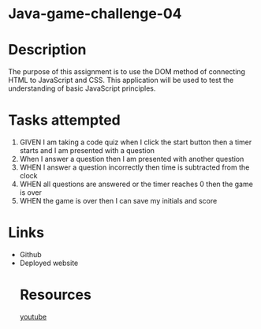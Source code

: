 # Java-game-challenge-04
# Description 
The purpose of this assignment is to use the DOM method of connecting HTML to JavaScript and CSS. 
This application will be used to test the understanding of basic JavaScript principles. 

# Tasks attempted
<ol><li>GIVEN I am taking a code quiz when I click the start button then a timer starts and I am presented with a question</li>
<li>When I answer a question then I am presented with another question </li>
<li>WHEN I answer a question incorrectly then time is subtracted from the clock </li>
<li>WHEN all questions are answered or the timer reaches 0 then the game is over</li>
<li>WHEN the game is over then I can save my initials and score</li>
</ol>

# Links 
<ul> <li>Github </li>
<li>Deployed website</li>

# Resources 
<a href="https://www.youtube.com/watch?v=riDzcEQbx6x" target=_blank> youtube </a>
